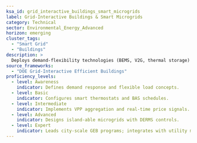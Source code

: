 ```yaml
---
ksa_id: grid_interactive_buildings_smart_microgrids
label: Grid-Interactive Buildings & Smart Microgrids
category: Technical
sector: Environmental_Energy_Advanced
horizon: emerging
cluster_tags:
  - "Smart Grid"
  - "Buildings"
description: >
  Deploys demand-flexibility technologies (BEMS, V2G, thermal storage) that interact with markets and microgrids; uses transactive controls to optimise cost, carbon, and resilience.
source_frameworks:
  - "DOE Grid-Interactive Efficient Buildings"
proficiency_levels:
  - level: Awareness
    indicator: Defines demand response and flexible load concepts.
  - level: Basic
    indicator: Configures smart thermostats and BAS schedules.
  - level: Intermediate
    indicator: Implements VPP aggregation and real-time price signals.
  - level: Advanced
    indicator: Designs island-able microgrids with DERMS controls.
  - level: Expert
    indicator: Leads city-scale GEB programs; integrates with utility markets.
---
```

